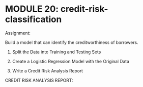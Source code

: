# MODULE 20: credit-risk-classification


Assignment:

Build a model that can identify the creditworthiness of borrowers.

1) Split the Data into Training and Testing Sets

2) Create a Logistic Regression Model with the Original Data

3) Write a Credit Risk Analysis Report

CREDIT RISK ANALYSIS REPORT: 
